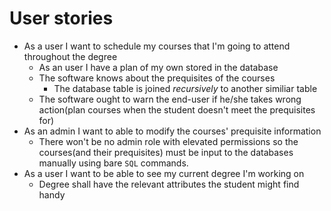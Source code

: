 # User stories
* As a user I want to schedule my courses that I'm going to attend throughout the degree
  * As an user I have a plan of my own stored in the database
  * The software knows about the prequisites of the courses
    * The database table is joined *recursively* to another similiar table
  * The software ought to warn the end-user if he/she takes wrong action(plan courses when the student doesn't meet the prequisites for)
* As an admin I want to able to modify the courses' prequisite information
  * There won't be no admin role with elevated permissions so the courses(and their prequisites) must be input to the databases manually using bare `SQL` commands.
* As a user I want to be able to see my current degree I'm working on
  * Degree shall have the relevant attributes the student might find handy
